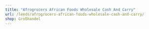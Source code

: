 ```yaml
---
title: "Afrogrocers African Foods Wholesale Cash And Carry"
url: /leeds/afrogrocers-african-foods-wholesale-cash-and-carry/
shop: Großhandel
---
```

